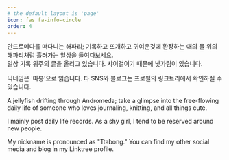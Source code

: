 ```yaml
---
# the default layout is 'page'
icon: fas fa-info-circle
order: 4
---
```


안드로메다를 떠다니는 해파리; 기록하고 뜨개하고 귀여운것에 환장하는 애의 물 위의 해파리처럼 흘러가는 일상을 들여다보세요.  
일상 기록 위주의 글을 올리고 있습니다. 샤이걸이기 때문에 낯가림이 있습니다. 

닉네임은 '따봉'으로 읽습니다. 
타 SNS와 블로그는 프로필의 링크트리에서 확인하실 수 있습니다. 

A jellyfish drifting through Andromeda; take a glimpse into the free-flowing daily life of someone who loves journaling, knitting, and all things cute.

I mainly post daily life records. As a shy girl, I tend to be reserved around new people.

My nickname is pronounced as "Ttabong."
You can find my other social media and blog in my Linktree profile.
